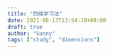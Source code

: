 ```yaml
---
title: "四维学习法"
date: 2021-08-13T13:54:18+08:00
draft: true
author: "Sunny"
tags: ["study", "dimensions"]
---
```


